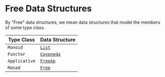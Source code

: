 # Free Data Structures

By "Free" data structures, we mean data structures that model the members of some type class.

| Type Class | Data Structure |
| - | - |
| `Monoid` | [`List`](https://pursuit.purescript.org/packages/purescript-lists/7.0.0/docs/Data.List.Types#t:List) |
| `Functor` | [`Coyoneda`](https://pursuit.purescript.org/packages/purescript-free/7.0.0/docs/Data.Coyoneda#t:Coyoneda) |
| `Applicative` | [`FreeAp`](https://pursuit.purescript.org/packages/purescript-freeap/5.0.1/docs/Control.Applicative.Free#t:FreeAp) |
| `Monad` | [`Free`](https://pursuit.purescript.org/packages/purescript-free/7.0.0/docs/Control.Monad.Free#t:Free) |
